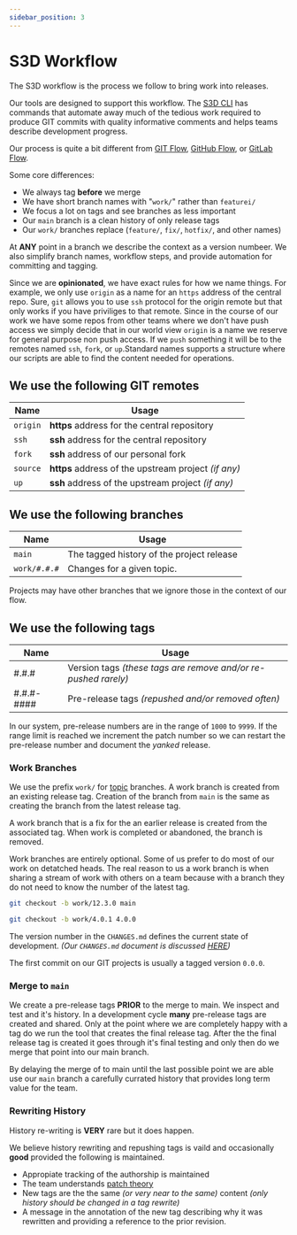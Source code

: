 ```yaml
---
sidebar_position: 3
---
```

# S3D Workflow
The S3D workflow is the process we follow to bring work into releases.

Our tools are designed to support this workflow. The [S3D
CLI](/docs/source/s3d-cli/) has commands that automate away much of the tedious
work required to produce GIT commits with quality informative comments and
helps teams describe development progress.

Our process is quite a bit different from [GIT
Flow](https://www.atlassian.com/git/tutorials/comparing-workflows/gitflow-workflow),
[GitHub Flow](https://docs.github.com/en/get-started/quickstart/github-flow),
or [GitLab Flow](https://docs.gitlab.com/ee/topics/gitlab_flow.html).

Some core differences:
- We always tag **before** we merge
- We have short branch names with "`work/`" rather than `featurei/`
- We focus a lot on tags and see branches as less important
- Our `main` branch is a clean history of only release tags
- Our `work/` branches replace (`feature/`, `fix/`, `hotfix/`, and other names)

At **ANY** point in a branch we describe the context as a version numbeer. We
also simplify branch names, workflow steps, and provide automation for
committing and tagging.

Since we are **opinionated**, we have exact rules for how we name things. For
example, we only use `origin` as a name for an `https` address of the central
repo. Sure, `git` allows you to use `ssh` protocol for the origin remote but
that only works if you have priviliges to that remote.  Since in the course of
our work we have some repos from other teams where we don't have push access we
simply decide that in our world view `origin` is a name we reserve for general
purpose non push access. If we `push` something it will be to the remotes named
`ssh`, `fork`, or `up`.Standard names supports a structure where our scripts
are able to find the content needed for operations.

## We use the following GIT remotes
| Name     | Usage                                                |
| -------- | ---------------------------------------------------- |
| `origin` | **https** address for the central repository         |
| `ssh`    | **ssh** address for the central repository           |
| `fork`   | **ssh** address of our personal fork                 |
| `source` | **https** address of the upstream project _(if any)_ |
| `up`     | **ssh** address of the upstream project _(if any)_   |

## We use the following branches
| Name         | Usage                                             |
| ------------ | ------------------------------------------------- |
| `main`       | The tagged history of the project release         |
| `work/#.#.#` | Changes for a given topic.                        |

Projects may have other branches that we ignore those in the context of our
flow.

## We use the following tags
| Name       | Usage                                                          |
| ---------- | ---------------------------------------------------------------|
| #.#.#      | Version tags _(these tags are remove and/or re-pushed rarely)_ |
| #.#.#-#### | Pre-release tags _(repushed and/or removed often)_             |

In our system, pre-release numbers are in the range of `1000` to `9999`. If the
range limit is reached we increment the patch number so we can restart the
pre-release number and document the _yanked_ release.

### Work Branches
We use the prefix `work/` for
[topic](https://git-scm.com/docs/gitworkflows#_topic_branches) branches. A work
branch is created from an existing release tag. Creation of the branch from
`main` is the same as creating the branch from the latest release tag.

A work branch that is a fix for the an earlier release is created from the
associated tag. When work is completed or abandoned, the branch is removed.

Work branches are entirely optional. Some of us prefer to do most of our work
on detatched heads. The real reason to us a work branch is when sharing a
stream of work with others on a team because with a branch they do not need to
know the number of the latest tag.

```bash title="New work example"
git checkout -b work/12.3.0 main
```

```bash title="Bug fix example"
git checkout -b work/4.0.1 4.0.0
```

The version number in the `CHANGES.md` defines the current state of
development. _(Our `CHANGES.md` document is discussed
[HERE](./changes))_

The first commit on our GIT projects is usually a tagged version `0.0.0`.

### Merge to `main`
We create a pre-release tags **PRIOR** to the merge to main. We inspect and
test and it's history. In a development cycle **many** pre-release tags are
created and shared. Only at the point where we are completely happy with a tag
do we run the tool that creates the final release tag. After the the final
release tag is created it goes through it's final testing and only then do we
merge that point into our main branch.

By delaying the merge of to main until the last possible point we are able use
our `main` branch a carefully currated history that provides long term value
for the team.

### Rewriting History
History re-writing is **VERY** rare but it does happen.

We believe history rewriting and repushing tags is vaild and occasionally
**good** provided the following is maintained.
- Appropiate tracking of the authorship is maintained
- The team understands [patch theory](https://go.s3d.club/patch)
- New tags are the the same _(or very near to the same)_ content _(only history
  should be changed in a tag rewrite)_
- A message in the annotation of the new tag describing why it was rewritten
  and providing a reference to the prior revision.
